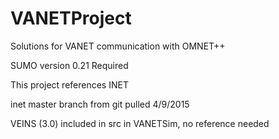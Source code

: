 VANETProject
============

Solutions for VANET communication with OMNET++

SUMO version 0.21 Required

This project references INET

inet master branch from git pulled 4/9/2015

VEINS (3.0) included in src in VANETSim, no reference needed

